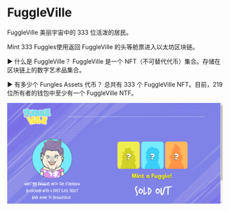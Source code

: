 # FuggleVille

FuggleVille 美丽宇宙中的 333 位活泼的居民。

Mint 333 Fuggles使用返回 FuggleVille 的头等舱票进入以太坊区块链。

▶ 什么是 FuggleVille？
FuggleVille 是一个 NFT（不可替代代币）集合。存储在区块链上的数字艺术品集合。

▶ 有多少个 Fungles Assets 代币？
总共有 333 个 FuggleVille NFT。目前，219 位所有者的钱包中至少有一个 FuggleVille NTF。

![nft](51234131231.png)
